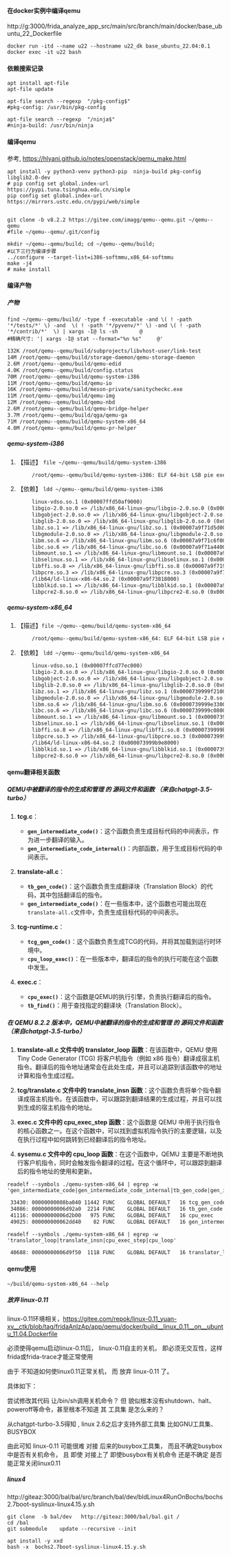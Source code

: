 
#### 在docker实例中编译qemu
http://g:3000/frida_analyze_app_src/main/src/branch/main/docker/base_ubuntu_22_Dockerfile

```shell
docker run -itd --name u22 --hostname u22_dk base_ubuntu_22.04:0.1
docker exec -it u22 bash
```
#### 依赖搜索记录
```shell
apt install apt-file
apt-file update
```
```shell
apt-file search --regexp  "/pkg-config$"
#pkg-config: /usr/bin/pkg-config

apt-file search --regexp  "/ninja$"
#ninja-build: /usr/bin/ninja               

```
#### 编译qemu
参考, https://hlyani.github.io/notes/openstack/qemu_make.html

```shell
apt install -y python3-venv python3-pip  ninja-build pkg-config libglib2.0-dev
# pip config set global.index-url https://pypi.tuna.tsinghua.edu.cn/simple
pip config set global.index-url https://mirrors.ustc.edu.cn/pypi/web/simple


git clone -b v8.2.2 https://gitee.com/imagg/qemu--qemu.git ~/qemu--qemu
#file ~/qemu--qemu/.git/config

mkdir ~/qemu--qemu/build; cd ~/qemu--qemu/build;
#以下三行为编译步骤
../configure --target-list=i386-softmmu,x86_64-softmmu
make -j4
# make install

```

#### 编译产物

##### 产物
```shell
find ~/qemu--qemu/build/ -type f -executable -and \( ! -path '*/tests/*' \) -and  \( ! -path '*/pyvenv/*' \) -and \( ! -path '*/contrib/*'  \) | xargs -I@ ls -sh       @
#精确尺寸: '| xargs -I@ stat --format="%n %s"     @'
```

```txt
132K /root/qemu--qemu/build/subprojects/libvhost-user/link-test
14M /root/qemu--qemu/build/storage-daemon/qemu-storage-daemon
2.6M /root/qemu--qemu/build/qemu-edid
4.0K /root/qemu--qemu/build/config.status
70M /root/qemu--qemu/build/qemu-system-i386
11M /root/qemu--qemu/build/qemu-io
16K /root/qemu--qemu/build/meson-private/sanitycheckc.exe
11M /root/qemu--qemu/build/qemu-img
12M /root/qemu--qemu/build/qemu-nbd
2.6M /root/qemu--qemu/build/qemu-bridge-helper
3.7M /root/qemu--qemu/build/qga/qemu-ga
71M /root/qemu--qemu/build/qemu-system-x86_64
4.0M /root/qemu--qemu/build/qemu-pr-helper


```

##### qemu-system-i386 
1. 【描述】 ```file ~/qemu--qemu/build/qemu-system-i386  ```

```txt
        /root/qemu--qemu/build/qemu-system-i386: ELF 64-bit LSB pie executable, x86-64, version 1 (SYSV), dynamically linked, interpreter /lib64/ld-linux-x86-64.so.2, BuildID[sha1]=8e16b9741d22e249c55d6868fe63d301c535d7a1, for GNU/Linux 3.2.0, with debug_info, not stripped
```

2. 【依赖】 ```ldd ~/qemu--qemu/build/qemu-system-i386```
```txt
        linux-vdso.so.1 (0x00007ffd50af9000)
        libgio-2.0.so.0 => /lib/x86_64-linux-gnu/libgio-2.0.so.0 (0x00007a9f71f13000)
        libgobject-2.0.so.0 => /lib/x86_64-linux-gnu/libgobject-2.0.so.0 (0x00007a9f71eb3000)
        libglib-2.0.so.0 => /lib/x86_64-linux-gnu/libglib-2.0.so.0 (0x00007a9f71d79000)
        libz.so.1 => /lib/x86_64-linux-gnu/libz.so.1 (0x00007a9f71d5d000)
        libgmodule-2.0.so.0 => /lib/x86_64-linux-gnu/libgmodule-2.0.so.0 (0x00007a9f71d56000)
        libm.so.6 => /lib/x86_64-linux-gnu/libm.so.6 (0x00007a9f71c6f000)
        libc.so.6 => /lib/x86_64-linux-gnu/libc.so.6 (0x00007a9f71a44000)
        libmount.so.1 => /lib/x86_64-linux-gnu/libmount.so.1 (0x00007a9f71a00000)
        libselinux.so.1 => /lib/x86_64-linux-gnu/libselinux.so.1 (0x00007a9f719d4000)
        libffi.so.8 => /lib/x86_64-linux-gnu/libffi.so.8 (0x00007a9f719c7000)
        libpcre.so.3 => /lib/x86_64-linux-gnu/libpcre.so.3 (0x00007a9f71951000)
        /lib64/ld-linux-x86-64.so.2 (0x00007a9f73818000)
        libblkid.so.1 => /lib/x86_64-linux-gnu/libblkid.so.1 (0x00007a9f71918000)
        libpcre2-8.so.0 => /lib/x86_64-linux-gnu/libpcre2-8.so.0 (0x00007a9f71881000)
```

##### qemu-system-x86_64 
1. 【描述】```file ~/qemu--qemu/build/qemu-system-x86_64```

```txt
        /root/qemu--qemu/build/qemu-system-x86_64: ELF 64-bit LSB pie executable, x86-64, version 1 (SYSV), dynamically linked, interpreter /lib64/ld-linux-x86-64.so.2, BuildID[sha1]=2aa26203fa5bdb52a2d0dfc020235ff9775ea910, for GNU/Linux 3.2.0, with debug_info, not stripped
```


2. 【依赖】 ```ldd ~/qemu--qemu/build/qemu-system-x86_64```
```txt
        linux-vdso.so.1 (0x00007ffcd77ec000)
        libgio-2.0.so.0 => /lib/x86_64-linux-gnu/libgio-2.0.so.0 (0x000073999a0d7000)
        libgobject-2.0.so.0 => /lib/x86_64-linux-gnu/libgobject-2.0.so.0 (0x000073999a077000)
        libglib-2.0.so.0 => /lib/x86_64-linux-gnu/libglib-2.0.so.0 (0x0000739999f3d000)
        libz.so.1 => /lib/x86_64-linux-gnu/libz.so.1 (0x0000739999f21000)
        libgmodule-2.0.so.0 => /lib/x86_64-linux-gnu/libgmodule-2.0.so.0 (0x0000739999f1a000)
        libm.so.6 => /lib/x86_64-linux-gnu/libm.so.6 (0x0000739999e33000)
        libc.so.6 => /lib/x86_64-linux-gnu/libc.so.6 (0x0000739999c08000)
        libmount.so.1 => /lib/x86_64-linux-gnu/libmount.so.1 (0x0000739999bc4000)
        libselinux.so.1 => /lib/x86_64-linux-gnu/libselinux.so.1 (0x0000739999b98000)
        libffi.so.8 => /lib/x86_64-linux-gnu/libffi.so.8 (0x0000739999b8b000)
        libpcre.so.3 => /lib/x86_64-linux-gnu/libpcre.so.3 (0x0000739999b15000)
        /lib64/ld-linux-x86-64.so.2 (0x000073999b9e8000)
        libblkid.so.1 => /lib/x86_64-linux-gnu/libblkid.so.1 (0x0000739999adc000)
        libpcre2-8.so.0 => /lib/x86_64-linux-gnu/libpcre2-8.so.0 (0x0000739999a45000)
```

#### qemu翻译相关函数

#####  QEMU中被翻译的指令的生成和管理  的 源码文件和函数 （来自chatpgt-3.5-turbo）

1. **tcg.c**：
   - **`gen_intermediate_code()`**：这个函数负责生成目标代码的中间表示，作为进一步翻译的输入。
   - **`gen_intermediate_code_internal()`**：内部函数，用于生成目标代码的中间表示。

2. **translate-all.c**：
   - **`tb_gen_code()`**：这个函数负责生成翻译块（Translation Block）的代码，其中包括翻译后的指令。
   - **`gen_intermediate_code()`**：在一些版本中，这个函数也可能出现在`translate-all.c`文件中，负责生成目标代码的中间表示。

3. **tcg-runtime.c**：
   - **`tcg_gen_code()`**：这个函数负责生成TCG的代码，并将其加载到运行时环境中。
   - **`cpu_loop_exec()`**：在一些版本中，翻译后的指令的执行可能在这个函数中发生。

4. **exec.c**：
   - **`cpu_exec()`**：这个函数是QEMU的执行引擎，负责执行翻译后的指令。
   - **`tb_find()`**：用于查找指定的翻译块（Translation Block）。



#####  在 QEMU 8.2.2 版本中，QEMU中被翻译的指令的生成和管理  的 源码文件和函数 （来自chatpgt-3.5-turbo）

1. **translate-all.c 文件中的 translator_loop 函数**：在该函数中，QEMU 使用 Tiny Code Generator (TCG) 将客户机指令（例如 x86 指令）翻译成宿主机指令。翻译后的指令地址通常会在此处生成，并且可以追踪到该函数中的地址计算和指令生成过程。

2. **tcg/translate.c 文件中的 translate_insn 函数**：这个函数负责将单个指令翻译成宿主机指令。在该函数中，可以跟踪到翻译结果的生成过程，并且可以找到生成的宿主机指令的地址。

3. **exec.c 文件中的 cpu_exec_step 函数**：这个函数是 QEMU 中用于执行指令的核心函数之一。在这个函数中，可以找到虚拟机指令执行的主要逻辑，以及在执行过程中如何跳转到已经翻译后的指令地址。

4. **sysemu.c 文件中的 cpu_loop 函数**：在这个函数中，QEMU 主要是不断地执行客户机指令，同时会触发指令翻译的过程。在这个循环中，可以跟踪到翻译后的指令地址的使用和更新。


```shell
readelf --symbols ./qemu-system-x86_64 | egrep -w 'gen_intermediate_code|gen_intermediate_code_internal|tb_gen_code|gen_intermediate_code|tcg_gen_code|cpu_loop_exec|cpu_exec|tb_find'
```
```txt
 33430: 00000000008ba040 11442 FUNC    GLOBAL DEFAULT   16 tcg_gen_code
 34086: 00000000006d92a0  2214 FUNC    GLOBAL DEFAULT   16 tb_gen_code
 41116: 00000000006d2b00   975 FUNC    GLOBAL DEFAULT   16 cpu_exec
 49025: 000000000062dd40    82 FUNC    GLOBAL DEFAULT   16 gen_intermediate_code
```


```shell
readelf --symbols ./qemu-system-x86_64 | egrep -w 'translator_loop|translate_insn|cpu_exec_step|cpu_loop'
```

```txt
 40688: 00000000006d9f50  1118 FUNC    GLOBAL DEFAULT   16 translator_loop
```

#### qemu使用
```shell
~/build/qemu-system-x86_64 --help
```


##### 放弃 linux-0.11


linux-0.11环境相关，https://gitee.com/repok/linux-0.11_yuan-xy__ctk/blob/tag/fridaAnlzAp/app/qemu/docker/build__linux_0.11__on__ubuntu_11.04.Dockerfile

必须使得qemu启动linux-0.11后， linux-0.11自主的关机， 即必须无交互性，这样frida或frida-trace才能正常使用

由于 不知道如何使linux0.11正常关机，  而 放弃 linux-0.11 了。

具体如下：

尝试修改其代码 让/bin/sh调用关机命令？ 但 貌似根本没有shutdown、halt、poweroff等命令，甚至根本不知道 其 工具集 是怎么来的？

从chatgpt-turbo-3.5得知 , linux 2.6之后才支持外部工具集 比如GNU工具集、BUSYBOX

由此可知 linux-0.11 可能很难 对接 后来的busybox工具集，  而且不确定busybox中是否有关机命令， 且 即使 对接上了 即使busybox有关机命令 还是不确定 是否能正常关闭linux0.11

##### linux4

http://giteaz:3000/bal/bal/src/branch/bal/dev/bldLinux4RunOnBochs/bochs2.7boot-syslinux-linux4.15.y.sh

```shell
git clone  -b bal/dev   http://giteaz:3000/bal/bal.git /
cd /bal
git submodule    update --recursive --init

apt install -y xxd
bash -x  bochs2.7boot-syslinux-linux4.15.y.sh

```